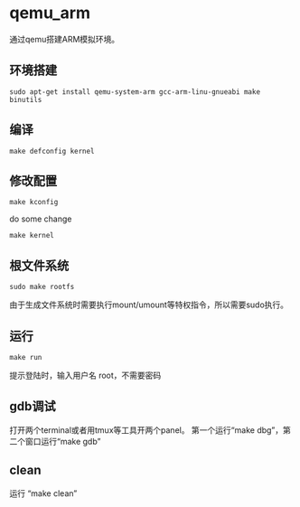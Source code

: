 # qemu_arm
通过qemu搭建ARM模拟环境。
## 环境搭建
```
sudo apt-get install qemu-system-arm gcc-arm-linu-gnueabi make binutils
```
## 编译
```
make defconfig kernel
```
## 修改配置
```
make kconfig

```
do some change 
```
make kernel
```
## 根文件系统
```
sudo make rootfs
```
由于生成文件系统时需要执行mount/umount等特权指令，所以需要sudo执行。
##  运行
```
make run
```
提示登陆时，输入用户名 root，不需要密码
## gdb调试
打开两个terminal或者用tmux等工具开两个panel。
第一个运行“make dbg”，第二个窗口运行“make gdb”

## clean
运行 “make clean”